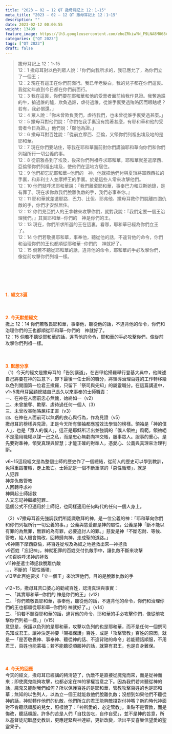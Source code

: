 ```yaml
---
title: "2023 – 02 – 12 QT 撒母耳記上 12：1~15"
meta_title: "2023 – 02 – 12 QT 撒母耳記上 12：1~15"
description: ""
date: 2023-02-12 00:00:55
weight: 13499
feature_image: https://lh3.googleusercontent.com/ehoZRkiwYN_F9LNA8M068AYxt73EavCZno-PD1cJRuf5BbSkQVUWr3gNEbt5kSs28Pb_Elg17kSrtf9ybWvojWoMV6I4tPM3vGRGDq6GkKkPdL2Gut4QAIw4-uykKUAtNiKgQKntvsU=w800
categories: ["QT 2023"]
tags: ["QT 2023"]
draft: false
---
```


<blockquote>撒母耳記上 12：1~15<br />
12：1 撒母耳對以色列眾人說：「你們向我所求的，我已應允了，為你們立了一個王；<br />
12：2 現在有這王在你們前面行。我已年老髮白，我的兒子都在你們這裏。我從幼年直到今日都在你們前面行。<br />
12：3 我在這裏，你們要在耶和華和他的受膏者面前給我作見證。我奪過誰的牛，搶過誰的驢，欺負過誰，虐待過誰，從誰手裏受過賄賂因而眼瞎呢？若有，我必償還。」<br />
12：4 眾人說：「你未曾欺負我們，虐待我們，也未曾從誰手裏受過甚麼。」<br />
12：5 撒母耳對他們說：「你們在我手裏沒有找著甚麼，有耶和華和他的受膏者今日為證。」他們說：「願他為證。」<br />
12：6 撒母耳對百姓說：「從前立摩西、亞倫，又領你們列祖出埃及地的是耶和華。<br />
12：7 現在你們要站住，等我在耶和華面前對你們講論耶和華向你們和你們列祖所行一切公義的事。<br />
12：8 從前雅各到了埃及，後來你們列祖呼求耶和華，耶和華就差遣摩西、亞倫領你們列祖出埃及，使他們在這地方居住。<br />
12：9 他們卻忘記耶和華─他們的　神，他就把他們付與夏瑣將軍西西拉的手裏，和非利士人並摩押王的手裏。於是這些人常來攻擊他們。<br />
12：10 他們就呼求耶和華說：『我們離棄耶和華，事奉巴力和亞斯她錄，是有罪了。現在求你救我們脫離仇敵的手，我們必事奉你。』<br />
12：11 耶和華就差遣耶路．巴力、比但、耶弗他、撒母耳救你們脫離四圍仇敵的手，你們才安然居住。<br />
12：12 你們見亞捫人的王拿轄來攻擊你們，就對我說：『我們定要一個王治理我們。』其實耶和華─你們的　神是你們的王。<br />
12：13 現在，你們所求所選的王在這裏。看哪，耶和華已經為你們立王了。<br />
12：14 你們若敬畏耶和華，事奉他，聽從他的話，不違背他的命令，你們和治理你們的王也都順從耶和華─你們的　神就好了。<br />
12：15 倘若不聽從耶和華的話，違背他的命令，耶和華的手必攻擊你們，像從前攻擊你們列祖一樣。</blockquote><br />
&nbsp;<br />
<br />
&nbsp;<br />
<br />
<span style="color: #ff6600;"><strong>1.  經文3遍</strong></span><br />
<br />
&nbsp;<br />
<br />
<span style="color: #ff6600;"><strong>2. 今天默想經文<br />
</strong></span>撒上 12：14 你們若敬畏耶和華，事奉他，聽從他的話，不違背他的命令，你們和治理你們的王也都順從耶和華─你們的　神就好了。<br />
12：15 倘若不聽從耶和華的話，違背他的命令，耶和華的手必攻擊你們，像從前攻擊你們列祖一樣。<br />
<br />
&nbsp;<br />
<br />
<strong><span style="color: #ff6600;">3. 默想分享<br />
</span></strong>（1）今天的經文是撒母耳的「告別講道」，在吉甲給掃羅舉行登基大典中，他陳述自己將要在神的旨意下，卸下最後一任士師的職分，將領導治理百姓的工作轉移給以色列開國第一位君王撒羅，只留下「祭司與先知」的屬靈職分。在這篇講道中，v1~5撒母耳回顧總結自己長久以來事奉的士師職責：<br />
一、在神在人面前忠心無愧，始終如一（v2）<br />
二、未曾搶奪、欺壓、虐待過任何一個人（3）<br />
三、未曾收害賄賂屈枉正直（v3）<br />
四、在神在人面前可以無虧的良心與行為，作為見證（v5）<br />
撒母耳的榜樣與見證，正是今天所有領袖都應當效法學習的榜樣。領袖是「神的僕人」，也是「眾人的僕人」，這正是耶穌所活出並強調的「僕人領袖」風範。領袖絕不是濫用職權以謀一己之私，而是忠心無虧向神交帳，服事眾人。服事的重心，是先要對準神，領受真理與智慧；才能正確的對準人，憑愛心、公義與真理來治理判斷。<br />
<br />
v6~15這段經文是為整個士師的歷史作了一個總結，從前人的歷史可以學到教訓，免得重蹈覆轍，走上敗亡。士師記是一個不斷重演的「惡性循環」，就是<br />
人犯罪<br />
神差仇敵管教<br />
人回轉呼求神<br />
神興起士師拯救<br />
人又忘記神繼續犯罪…<br />
這個公式不但適用於士師記，也同樣適用任何時代的任何一個人身上。<br />
<br />
（2）v7撒母耳首先強調我們所認識敬拜的神，是一位公義的神：「耶和華向你們和你們列祖所行一切公義的事。」公義與慈愛都是神的屬性，公義是神「斷不能以有罪的為無罪，無罪的為有罪，必要追討人的罪。」慈愛是神「不斷忍耐、等候、管教，給人機會悔改，回轉歸向神，走成聖的道路。」<br />
v8神賜下摩西亞倫，將百姓從埃及為奴之地拯救出來—神拯救<br />
v9百姓「忘記神」，神就犯罪的百姓交付仇敵手中，讓仇敵不斷來攻擊<br />
v10百姓呼求神的拯救<br />
v11神差遣士師拯救脫離仇敵<br />
…，不斷的「惡性循環」<br />
v13至此百姓要求「立一個王」來治理他們，目的是脫離仇敵的手<br />
<br />
v12~15，撒母耳苦口婆心的勸戒百姓，認清真理與事實：<br />
一、「其實耶和華─你們的 神是你們的王」（v12）<br />
二、「你們若敬畏耶和華，事奉他，聽從他的話，不違背他的命令，你們和治理你們的王也都順從耶和華─你們的 神就好了。」（v14）<br />
三、「倘若不聽從耶和華的話，違背他的命令，耶和華的手必攻擊你們，像從前攻擊你們列祖一樣。」（v15）<br />
意思是，保護以色列的是耶和華，攻擊以色列的也是耶和華，而不是任何一個祭司先知或君王。讓神決定神要「賜福保護」百姓，或是「攻擊管教」百姓的原因，就是—「是否敬畏神、事奉神、聽從神的話、不違背祂的命令」若能聽話順服，不用君王，百姓也能蒙福；若不能聽從順服神的話，就算有君王，也是自身難保。<br />
<br />
<strong><span style="color: #ff6600;"> </span></strong><br />
<br />
<strong style="font-size: inherit;"><span style="color: #ff6600;">4. 今天的回應<br />
</span></strong>今天的經文，撒母耳已經講的夠清楚了，仇敵不是直接從魔鬼而來，而是從神而來；即使魔鬼能夠攻擊，也都必定在神的掌權旨意之下。因為我們若肯聽從神的話，魔鬼又能耐我們如何？所以保護百姓的是耶和華，管教攻擊百姓的也是耶和華；無知的以色列人，以為立一個王就能救他們脫離仇敵；沒想到如果他們不聽從神的話，神就轉作他們的仇敵，他們所立的君王能夠敵擋對付神嗎？新約時代神面對不肯聽話順服的兒女，照樣說了：「神所愛的，必定管教」。重點不是管教，而是悔改，聽話順服。許多的苦是人們「自找苦吃，自作自受」，並不是神的旨意，所以基督徒記取歷史教訓，更應趕緊與神連結，更新改變，活出平安喜樂信望愛的聖靈果子。
        
